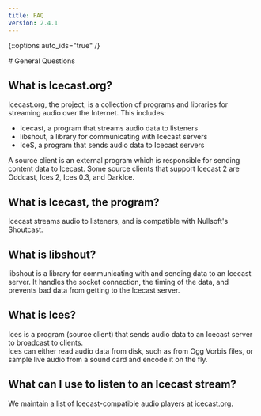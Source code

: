```yaml
---
title: FAQ
version: 2.4.1
---
```


{::options auto_ids="true" /}

<div class="article" markdown="1">
# General Questions

## What is Icecast.org?
Icecast.org, the project, is a collection of programs and libraries for streaming audio over the Internet. This includes:
*	Icecast, a program that streams audio data to listeners
*	libshout, a library for communicating with Icecast servers
*	IceS, a program that sends audio data to Icecast servers

A source client is an external program which is responsible for sending content data to Icecast. Some source clients that
support Icecast 2 are Oddcast, Ices 2, Ices 0.3, and DarkIce.

## What is Icecast, the program?
Icecast streams audio to listeners, and is compatible with Nullsoft's Shoutcast.

## What is libshout?
libshout is a library for communicating with and sending data to an Icecast server. It handles the socket connection,
the timing of the data, and prevents bad data from getting to the Icecast server.

## What is Ices?
Ices is a program (source client) that sends audio data to an Icecast server to broadcast to clients.  
Ices can either read audio data from disk, such as from Ogg Vorbis files, or sample live audio from a sound card and encode
it on the fly.

## What can I use to listen to an Icecast stream?
We maintain a list of Icecast-compatible audio players at [icecast.org](http://www.icecast.org/).
</div>
